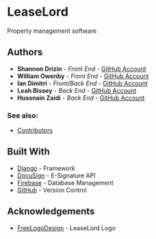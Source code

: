 # LeaseLord

Property management software

## Authors

* **Shannon Drizin** - *Front End* - [GitHub Account](https://github.com/shannondrizin )
* **William Owenby** - *Front End* - [GitHub Account](https://github.com/william-c-owenby)
* **Ian Dimitri** - *Front/Back End* - [GitHub Account](https://github.com/imd15)
* **Leah Bissey** - *Back End* - [GitHub Account](https://github.com/Leahbissey)
* **Hussnain Zaidi** - *Back End* - [GitHub Account](https://github.com/hmz99)

### See also:
* [Contributors](https://github.com/LeaseLord/LeaseLordWeb/graphs/contributors)

## Built With

* [Django](https://www.djangoproject.com/) - Framework
* [DocuSign](https://www.docusign.com/) - E-Signature API
* [Firebase](https://firebase.google.com/) - Database Management
* [GitHub](https://github.com/) - Version Control

## Acknowledgements
* [FreeLogoDesign](https://www.freelogodesign.org/) - LeaseLord Logo
